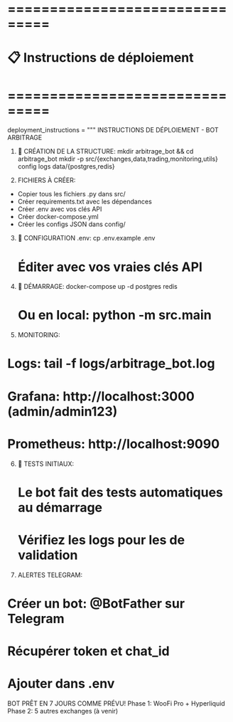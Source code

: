 # ===============================
# 📋 Instructions de déploiement
# ===============================

deployment_instructions = """
 INSTRUCTIONS DE DÉPLOIEMENT - BOT ARBITRAGE

1. 📁 CRÉATION DE LA STRUCTURE:
   mkdir arbitrage_bot && cd arbitrage_bot
   mkdir -p src/{exchanges,data,trading,monitoring,utils} config logs data/{postgres,redis}

2.  FICHIERS À CRÉER:
   - Copier tous les fichiers .py dans src/
   - Créer requirements.txt avec les dépendances
   - Créer .env avec vos clés API
   - Créer docker-compose.yml
   - Créer les configs JSON dans config/

3. 🔑 CONFIGURATION .env:
   cp .env.example .env
   # Éditer avec vos vraies clés API

4. 🐳 DÉMARRAGE:
   docker-compose up -d postgres redis
   # Ou en local: python -m src.main

5.  MONITORING:
   # Logs: tail -f logs/arbitrage_bot.log
   # Grafana: http://localhost:3000 (admin/admin123)
   # Prometheus: http://localhost:9090

6. 🧪 TESTS INITIAUX:
   # Le bot fait des tests automatiques au démarrage
   # Vérifiez les logs pour les  de validation

7.  ALERTES TELEGRAM:
   # Créer un bot: @BotFather sur Telegram
   # Récupérer token et chat_id
   # Ajouter dans .env

 BOT PRÊT EN 7 JOURS COMME PRÉVU!
Phase 1: WooFi Pro + Hyperliquid 
Phase 2: 5 autres exchanges (à venir)